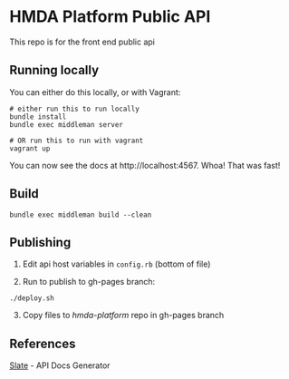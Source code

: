 # HMDA Platform Public API

This repo is for the front end public api

## Running locally

You can either do this locally, or with Vagrant:

```shell
# either run this to run locally
bundle install
bundle exec middleman server

# OR run this to run with vagrant
vagrant up
```

You can now see the docs at http://localhost:4567. Whoa! That was fast!

## Build

```shell
bundle exec middleman build --clean
```

## Publishing

1. Edit api host variables in ```config.rb``` (bottom of file)

2. Run to publish to gh-pages branch:

```shell
./deploy.sh
```

3. Copy files to _hmda-platform_ repo in gh-pages branch

## References

[Slate](https://github.com/lord/slate) - API Docs Generator
